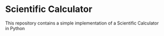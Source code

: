# Scientific Calculator
This repository contains a simple implementation of a Scientific Calculator in Python